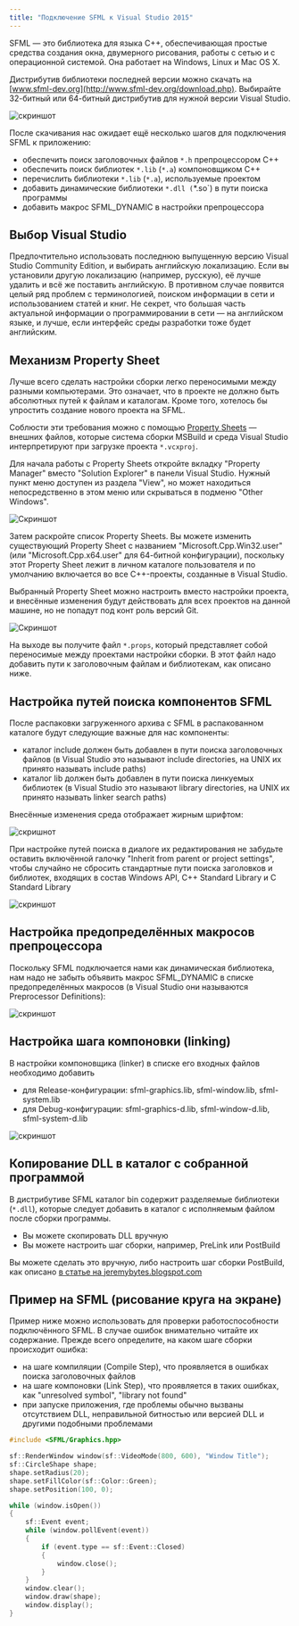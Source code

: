 ```yaml
---
title: "Подключение SFML к Visual Studio 2015"
---
```



SFML &mdash; это библиотека для языка C++, обеспечивающая простые средства создания окна, двумерного рисования, работы с сетью и с операционной системой. Она работает на Windows, Linux и Mac OS X.

Дистрибутив библиотеки последней версии можно скачать на [www.sfml-dev.org](http://www.sfml-dev.org/download.php). Выбирайте 32-битный или 64-битный дистрибутив для нужной версии Visual Studio.

![скриншот](img/donwload.png)

После скачивания нас ожидает ещё несколько шагов для подключения SFML к приложению:

- обеспечить поиск заголовочных файлов `*.h` препроцессором C++
- обеспечить поиск библиотек `*.lib` (`*.a`) компоновщиком C++
- перечислить библиотеки `*.lib` (`*.a`), используемые проектом
- добавить динамические библиотеки `*.dll (`*.so`) в пути поиска программы
- добавить макрос SFML_DYNAMIC в настройки препроцессора

## Выбор Visual Studio

Предпочтительно использовать последнюю выпущенную версию Visual Studio Community Edition, и выбирать английскую локализацию. Если вы установили другую локализацию (например, русскую), её лучше удалить и всё же поставить английскую. В противном случае появится целый ряд проблем с терминологией, поиском информации в сети и использованием статей и книг. Не секрет, что большая часть актуальной информации о программировании в сети &mdash; на английском языке, и лучше, если интерфейс среды разработки тоже будет английским.

## Механизм Property Sheet

Лучше всего сделать настройки сборки легко переносимыми между разными компьютерами. Это означает, что в проекте не должно быть абсолютных путей к файлам и каталогам. Кроме того, хотелось бы упростить создание нового проекта на SFML.

Соблюсти эти требования можно с помощью [Property Sheets](https://msdn.microsoft.com/en-us/library/669zx6zc.aspx) &mdash; внешних файлов, которые система сборки MSBuild и среда Visual Studio интерпретируют при загрузке проекта `*.vcxproj`.

Для начала работы с Property Sheets откройте вкладку "Property Manager" вместо "Solution Explorer" в панели Visual Studio. Нужный пункт меню доступен из раздела "View", но может находиться непосредственно в этом меню или скрываться в подменю "Other Windows".

![Скриншот](img/property_manager_tab.png)

Затем раскройте список Property Sheets. Вы можете изменить существующий Property Sheet с названием "Microsoft.Cpp.Win32.user" (или "Microsoft.Cpp.x64.user" для 64-битной конфигурации), поскольку этот Property Sheet лежит в личном каталоге пользователя и по умолчанию включается во все C++-проекты, созданные в Visual Studio.

Выбранный Property Sheet можно настроить вместо настройки проекта, и внесённые изменения будут действовать для всех проектов на данной машине, но не попадут под конт роль версий Git.

![Скриншот](img/customize_property_sheet.png)

На выходе вы получите файл `*.props`, который представляет собой переносимые между проектами настройки сборки. В этот файл надо добавить пути к заголовочным файлам и библиотекам, как описано ниже.

## Настройка путей поиска компонентов SFML

После распаковки загруженного архива с SFML в распакованном каталоге будут следующие важные для нас компоненты:

- каталог include должен быть добавлен в пути поиска заголовочных файлов (в Visual Studio это называют include directories, на UNIX их принято называть include paths)
- каталог lib должен быть добавлен в пути поиска линкуемых библиотек (в Visual Studio это называют library directories, на UNIX их принято называть linker search paths)

Внесённые изменения среда отображает жирным шрифтом:

![скришнот](img/sfml_include_and_library_paths.png)

При настройке путей поиска в диалоге их редактирования не забудьте оставить включённой галочку "Inherit from parent or project settings", чтобы случайно не сбросить стандартные пути поиска заголовков и библиотек, входящих в состав Windows API, C++ Standard Library и C Standard Library

![скриншот](img/inherit_from_parent.png)

## Настройка предопределённых макросов препроцессора

Поскольку SFML подключается нами как динамическая библиотека, нам надо не забыть объявить макрос SFML_DYNAMIC в списке предопределённых макросов (в Visual Studio они называются Preprocessor Definitions):

![скриншот](img/sfml_dynamic.png)

## Настройка шага компоновки (linking)

В настройки компоновщика (linker) в списке его входных файлов необходимо добавить

- для Release-конфигурации: sfml-graphics.lib, sfml-window.lib, sfml-system.lib
- для Debug-конфигурации: sfml-graphics-d.lib, sfml-window-d.lib, sfml-system-d.lib

![скриншот](img/sfml-linker-input.png)

## Копирование DLL в каталог с собранной программой

В дистрибутиве SFML каталог bin содержит разделяемые библиотеки (`*.dll`), которые следует добавить в каталог с исполняемым файлом после сборки программы.

- Вы можете скопировать DLL вручную
- Вы можете настроить шаг сборки, например, PreLink или PostBuild

Вы можете сделать это вручную, либо настроить шаг сборки PostBuild, как описано [в статье на jeremybytes.blogspot.com](https://jeremybytes.blogspot.com/2014/02/using-build-events-in-visual-studio-to.html)

## Пример на SFML (рисование круга на экране)

Пример ниже можно использовать для проверки работоспособности подключённого SFML. В случае ошибок внимательно читайте их содержание. Прежде всего определите, на каком шаге сборки происходит ошибка:

- на шаге компиляции (Compile Step), что проявляется в ошибках поиска заголовочных файлов
- на шаге компоновки (Link Step), что проявляется в таких ошибках, как "unresolved symbol", "library not found"
- при запуске приложения, где проблемы обычно вызваны отсутствием DLL, неправильной битностью или версией DLL и другими подобными проблемами

```cpp
#include <SFML/Graphics.hpp>

sf::RenderWindow window(sf::VideoMode(800, 600), "Window Title");
sf::CircleShape shape;
shape.setRadius(20);
shape.setFillColor(sf::Color::Green);
shape.setPosition(100, 0);

while (window.isOpen())
{
    sf::Event event;
    while (window.pollEvent(event))
    {
        if (event.type == sf::Event::Closed)
        {
            window.close();
        }
    }
    window.clear();
    window.draw(shape);
    window.display();
}
```

